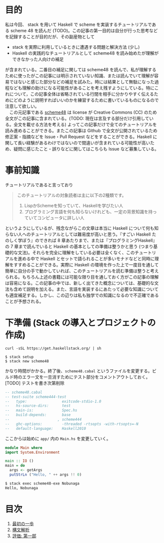 # 目的
私は今回、 stack を用いて Haskell で scheme を実装するチュートリアルである scheme 48 を読んだ (TODO)。この記事の第一目的は自分が行った思考などを記録することが目的だが、その副産物として

- stack を実際に利用しているときに遭遇する問題と解決方法 (少し)
- Haskell の実践的なチュートリアルとして scheme48 を読み始めたが理解ができなかった人向けの補足

が含まれている。二番目の補足に関しては scheme48 を読んで、私が理解するために使ったがこの記事には明示されていない知識、または読んでいて理解が容易ではないと感じた部分などの補足を試みた。時には結果として無駄になった過程なども理解の助けになる可能性があることを考え残すようにしている。特にこれについて，この記事全体は省略されている行間を相手に分かりやすく伝えるためにどのように説明すればいいのかを練習するために書いているものになるので注意して欲しい。  
　この元記事である [scheme48]() は license が Creative Commons (CC) のため全文がこの記事に含まれている。(TODO: 現在は言及する部分だけ引用している。全文を載せる方法を考える) よってこの記事だけで全てのチュートリアルを読み進めることができる。またこの記事は Github で全文が公開されているため修正案・指摘などを Issue・Pull Request などをすることができる。Haskell に関して長い経験があるわけではないので間違いが含まれている可能性が高いため、疑問に感じたこと・誤りなどに関してはこちらも Issue など募集している。

# 事前知識

チュートリアルであると言っており

> このチュートリアルの対象読者は主に以下の2種類です。
>   1. LispかSchemeを知っていて、Haskellを学びたい人
>   2. プログラミング言語を何も知らないけれども、一定の背景知識を持っていてコンピュータに詳しい人

というようにしているが、残念ながらこの文章は本当に Haskell について何も知らない人へのチュートリアルとしては難易度が高いと思う。『すごい Haskell たのしく学ぼう』のできれば 8 章あたりまで、または『プログラミングHaskell』の 7 章まで読んでいると Haskell の基本としての準備は整うかと思う (つまり基礎的な文法)。それらを完全に理解をしている必要は全くなく、このチュートリアルを進める中で Haskell とセットで語られることが多いモナドなどと同時に理解をすすめることができる。実際に Haskell の環境を作った上で一度目を通して簡単に自分の手で動かしていれば、このチュートリアルを読む準備は整うと考えられる。もちろん上述の書籍には可能な限り目を通しておく方がこの記事の理解は容易になる。この記事の中では、新しく出てきた概念については、基礎的な文法も含めて説明を加える。また、言語を実装するにあたって必要な知識についても適宜補足する。しかし、この辺りは私も独学での知識になるので不正確であることが予想される。

# 下準備 (Stack の導入とプロジェクトの作成)

```shell
curl -sSL https://get.haskellstack.org/ | sh
```
```
$ stack setup
$ stack new scheme48
```
かなり時間がかかる。終了後、`scheme48.cabal` というファイルを変更する。ビルド時のエラー文を一旦消すためにテスト部分をコメントアウトしておく。[TODO] テストを書き次第削除

```haskell
-- scheme48.cabal
-- test-suite scheme444-test
--   type:                exitcode-stdio-1.0
--   hs-source-dirs:      test
--   main-is:             Spec.hs
--   build-depends:       base
--                      , scheme444
--   ghc-options:         -threaded -rtsopts -with-rtsopts=-N
--   default-language:    Haskell2010
```

ここからは始めに `app/` 内の `Main.hs` を変更していく。

```haskell
module Main where
import System.Environment

main :: IO ()
main = do
  args <- getArgs
  putStrLn ("Hello, " ++ args !! 0)
```

```sh
$ stack exec scheme48-exe Nobunaga
Hello, Nobunaga
```

# 目次
1. [最初の一歩](./01.FirstStepsCompilingAndRunning)
2. [構文解析](02.Parsing)
3. [評価: 第一部](03.Evaluation1)
